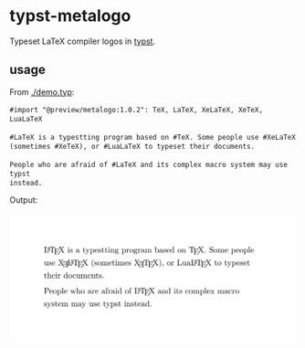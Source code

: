 # typst-metalogo

Typeset LaTeX compiler logos in [typst](https://github.com/typst/typst).

## usage

From [./demo.typ](./demo.typ):

```typ
#import "@preview/metalogo:1.0.2": TeX, LaTeX, XeLaTeX, XeTeX, LuaLaTeX

#LaTeX is a typestting program based on #TeX. Some people use #XeLaTeX
(sometimes #XeTeX), or #LuaLaTeX to typeset their documents.

People who are afraid of #LaTeX and its complex macro system may use typst
instead.
```

Output:

![](./demo.svg)

